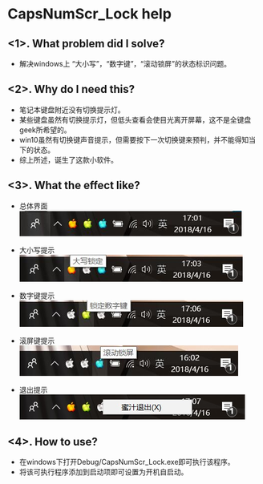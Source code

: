 CapsNumScr_Lock help
====================

<1>. What problem did I solve?
------------------------------
* 解决windows上 “大小写”，“数字键”，“滚动锁屏”的状态标识问题。

<2>. Why do I need this?
------------------------
* 笔记本键盘附近没有切换提示灯。
* 某些键盘虽然有切换提示灯，但低头查看会使目光离开屏幕，这不是全键盘geek所希望的。
* win10虽然有切换键声音提示，但需要按下一次切换键来预判，并不能得知当下的状态。
* 综上所述，诞生了这款小软件。

<3>. What the effect like?
--------------------------
* 总体界面 <br/>
![picture not found!](/ScreenShots/show.jpg)

* 大小写提示 <br/>
![picture not found!](/ScreenShots/Caps_Lock.jpg)

* 数字键提示 <br/>
![picture not found!](/ScreenShots/Num_Lock.jpg)

* 滚屏键提示 <br/>
![picture not found!](/ScreenShots/Scr_Lock.jpg)

* 退出提示 <br/>
![picture not found!](/ScreenShots/quit.jpg)

<4>. How to use?
----------------
* 在windows下打开Debug/CapsNumScr_Lock.exe即可执行该程序。
* 将该可执行程序添加到启动项即可设置为开机自启动。
